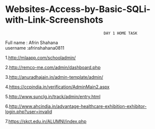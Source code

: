 # Websites-Access-by-Basic-SQLi-with-Link-Screenshots
                                                DAY 1 HOME TASK      

Full name : Afrin Shahana                                           
username :afrinshahana0811




1.http://mlaapp.com/schooladmin/
       

2.http://remco-me.com/admin/dashboard.php



3.http://anuradhajain.in/admin-template/admin/


4.https://ccpindia.in/verification/AdminMain2.aspx


5.http://www.sunclg.in/track/admin/entry.html


6.http://www.ahcindia.in/advantage-healthcare-exhibition-exhibitor-login.php?user=invalid


7.https://skct.edu.in/ALUMNI/index.php
